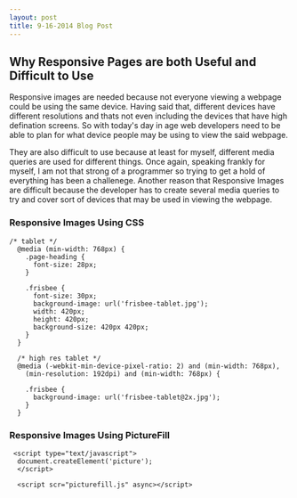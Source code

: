 ```yaml
---
layout: post
title: 9-16-2014 Blog Post
---
```


## Why Responsive Pages are both Useful and Difficult to Use
Responsive images are needed because not everyone viewing a webpage could be using the same device. Having said that, different
devices have different resolutions and thats not even including the devices that have high defination screens. So with today's day
in age web developers need to be able to plan for what device people may be using to view the said webpage.

They are also difficult to use because at least for myself, different media queries are used for different things. Once again,
speaking frankly for myself, I am not that strong of a programmer so trying to get a hold of everything has been a challenege.
Another reason that Responsive Images are difficult because the developer has to create several media queries to try and cover
sort of devices that may be used in viewing the webpage.

### Responsive Images Using CSS

```
/* tablet */
  @media (min-width: 768px) {
    .page-heading {
      font-size: 28px;
    }

    .frisbee {
      font-size: 30px;
      background-image: url('frisbee-tablet.jpg');
      width: 420px;
      height: 420px;
      background-size: 420px 420px;
    }
  }

  /* high res tablet */
  @media (-webkit-min-device-pixel-ratio: 2) and (min-width: 768px),
    (min-resolution: 192dpi) and (min-width: 768px) {

    .frisbee {
      background-image: url('frisbee-tablet@2x.jpg');
    }
  }
```

### Responsive Images Using PictureFill

```
 <script type="text/javascript">
  document.createElement('picture');
  </script>

  <script scr="picturefill.js" async></script>
```
